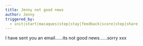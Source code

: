 ```yaml
---
title: Jenny not good news
author: Jenny
triggered_by:
  - init|start|macaques|step|stay|feedback|score|step|share
---
```

I have sent you an email......its not good news......sorry xxx
